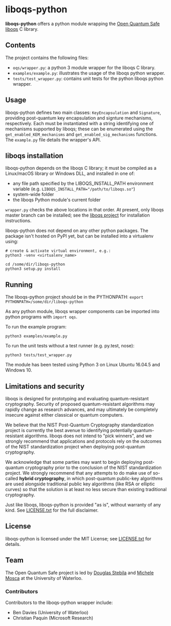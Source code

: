 liboqs-python
=============

**liboqs-python** offers a python module wrapping the [Open Quantum Safe](https://openquantumsafe.org/) [liboqs](https://github.com/open-quantum-safe/liboqs/) C library.

Contents
--------

The project contains the following files:
 - `oqs/wrapper.py`: a python 3 module wrapper for the liboqs C library.
 - `examples/example.py`: illustrates the usage of the liboqs python wrapper.
 - `tests/test_wrapper.py`: contains unit tests for the python liboqs python wrapper.

Usage
-----

liboqs-python defines two main classes: `KeyEncapsulation` and `Signature`, providing post-quantum key encapsulation and signture mechanisms, respectively. Each must be instantiated with a string identifying one of mechanisms supported by liboqs; these can be enumerated using the `get_enabled_KEM_mechanisms` and `get_enabled_sig_mechanisms` functions. The `example.py` file details the wrapper's API.

liboqs installation
-------------------

liboqs-python depends on the liboqs C library; it must be compiled as a Linux/macOS library or Windows DLL, and installed in one of:

* any file path specified by the LIBOQS_INSTALL_PATH environment variable (e.g. `LIBOQS_INSTALL_PATH="/path/to/liboqs.so"`)
* system-wide folder
* the liboqs Python module's current folder

`wrapper.py` checks the above locations in that order. At present, only liboqs master branch can be installed; see the [liboqs project](https://github.com/open-quantum-safe/liboqs/) for installation instructions.

liboqs-python does not depend on any other python packages. The package isn't hosted on PyPI yet, but can be installed into a virtualenv using:

	# create & activate virtual environment, e.g.:
	python3 -venv <virtualenv_name>

	cd /some/dir/liboqs-python
	python3 setup.py install

Running
-------

The liboqs-python project should be in the PYTHONPATH:
`export PYTHONPATH=/some/dir/liboqs-python`

As any python module, liboqs wrapper components can be imported into python programs with `import oqs`.

To run the example program:

	python3 examples/example.py

To run the unit tests without a test runner (e.g. py.test, nose):

	python3 tests/test_wrapper.py

The module has been tested using Python 3 on Linux Ubuntu 16.04.5 and Windows 10.

Limitations and security
------------------------

liboqs is designed for prototyping and evaluating quantum-resistant cryptography. Security of proposed quantum-resistant algorithms may rapidly change as research advances, and may ultimately be completely insecure against either classical or quantum computers.

We believe that the NIST Post-Quantum Cryptography standardization project is currently the best avenue to identifying potentially quantum-resistant algorithms. liboqs does not intend to "pick winners", and we strongly recommend that applications and protocols rely on the outcomes of the NIST standardization project when deploying post-quantum cryptography.

We acknowledge that some parties may want to begin deploying post-quantum cryptography prior to the conclusion of the NIST standardization project. We strongly recommend that any attempts to do make use of so-called **hybrid cryptography**, in which post-quantum public-key algorithms are used alongside traditional public key algorithms (like RSA or elliptic curves) so that the solution is at least no less secure than existing traditional cryptography.

Just like liboqs, liboqs-python is provided "as is", without warranty of any kind. See [LICENSE.txt](https://github.com/open-quantum-safe/liboqs-python/blob/master/LICENSE.txt) for the full disclaimer.

License
-------

liboqs-python is licensed under the MIT License; see [LICENSE.txt](https://github.com/open-quantum-safe/liboqs-python/blob/master/LICENSE.txt) for details.

Team
----

The Open Quantum Safe project is led by [Douglas Stebila](https://www.douglas.stebila.ca/research/) and [Michele Mosca](http://faculty.iqc.uwaterloo.ca/mmosca/) at the University of Waterloo.

### Contributors

Contributors to the liboqs-python wrapper include:

- Ben Davies (University of Waterloo)
- Christian Paquin (Microsoft Research)
